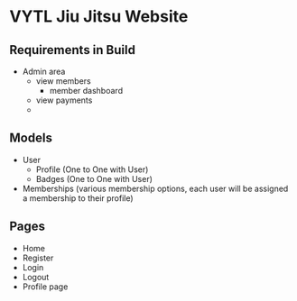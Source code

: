 # VYTL Jiu Jitsu Website

## Requirements in Build
- Admin area
    - view members
        - member dashboard
    - view payments
    - 
## Models
- User
  - Profile (One to One with User)
  - Badges (One to One with User)
- Memberships (various membership options, each user will be assigned a membership to their profile)

## Pages
- Home
- Register
- Login
- Logout
- Profile page
